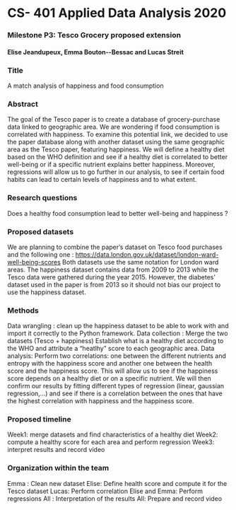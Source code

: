 # CS- 401 Applied Data Analysis 2020
### Milestone P3: Tesco Grocery proposed extension
#### Elise Jeandupeux, Emma Bouton--Bessac and Lucas Streit


### Title
A match analysis of happiness and food consumption

### Abstract
The goal of the Tesco paper is to create a database of grocery-purchase data linked to geographic area. We are wondering if food consumption is correlated with happiness.
To examine this potential link, we decided to use the paper database along with another dataset using the same geographic area as the Tesco paper, featuring happiness. We will define a healthy diet based on the WHO definition and see if a healthy diet is correlated to better well-being or if a specific nutrient explains better happiness. Moreover, regressions will allow us to go further in our analysis, to see if certain food habits can lead to certain levels of happiness and to what extent.

### Research questions

Does a healthy food consumption lead to better well-being and happiness ? 

### Proposed datasets
We are planning to combine the paper’s dataset on Tesco food purchases and the following one : https://data.london.gov.uk/dataset/london-ward-well-being-scores
Both datasets use the same notation for London ward areas. The happiness dataset contains data from 2009 to 2013 while the Tesco data were gathered during the year 2015. However, the diabetes' dataset used in the paper is from 2013 so it should not bias our project to use the happiness dataset.

### Methods
Data wrangling : clean up the happiness dataset to be able to work with and import it correctly to the Python framework.
Data collection : Merge the two datasets (Tesco + happiness)
Establish what is a healthy diet according to the WHO and attribute a “heatlhy” score to each geographic area.
Data analysis: Perform two correlations: one between the different nutrients and entropy with the happiness score and another one between the health score and the happiness score. This will allow us to see if the happiness score depends on a healthy diet or on a specific nutrient.
We will then confirm our results by fitting different types of regression (linear, gaussian regression,...) and see if there is a correlation between the ones that have the highest correlation with happiness  and the happiness score.

### Proposed timeline
Week1: merge datasets and find characteristics of a healthy diet
Week2: compute a healthy score for each area and perform regression
Week3: interpret results and record video
### Organization within the team
Emma : Clean new dataset 
Elise: Define health score and compute it for the Tesco dataset
Lucas: Perform correlation
Elise and Emma: Perform regressions
All : Interpretation of the results
All: Prepare and record video
